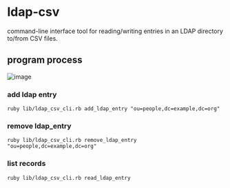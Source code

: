 # ldap-csv
command-line interface tool for reading/writing entries in an LDAP directory to/from CSV files.


## program process

![image](https://user-images.githubusercontent.com/19718351/59657451-bcb63a80-916e-11e9-9522-9b6235b8bc5f.png)

### add ldap entry
```
ruby lib/ldap_csv_cli.rb add_ldap_entry "ou=people,dc=example,dc=org"
```

### remove ldap_entry
```
ruby lib/ldap_csv_cli.rb remove_ldap_entry "ou=people,dc=example,dc=org"
```

### list records
```
ruby lib/ldap_csv_cli.rb read_ldap_entry
```


